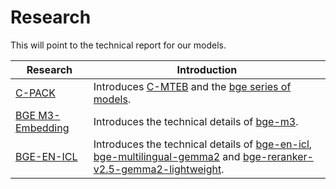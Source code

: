 # Research

This will point to the technical report for our models.

| Research                                             | Introduction                                                 |
| ---------------------------------------------------- | ------------------------------------------------------------ |
| [C-PACK](https://arxiv.org/abs/2309.07597)           | Introduces [C-MTEB](https://huggingface.co/C-MTEB) and the [bge series of models](https://huggingface.co/collections/BAAI/bge-66797a74476eb1f085c7446d). |
| [BGE M3-Embedding](https://arxiv.org/abs/2402.03216) | Introduces the technical details of [bge-m3](https://huggingface.co/BAAI/bge-m3). |
| [BGE-EN-ICL](https://arxiv.org/abs/2409.15700)       | Introduces the technical details of [bge-en-icl](https://huggingface.co/BAAI/bge-en-icl), [bge-multilingual-gemma2](https://huggingface.co/BAAI/bge-multilingual-gemma2) and [bge-reranker-v2.5-gemma2-lightweight](https://huggingface.co/BAAI/bge-reranker-v2.5-gemma2-lightweight). |

